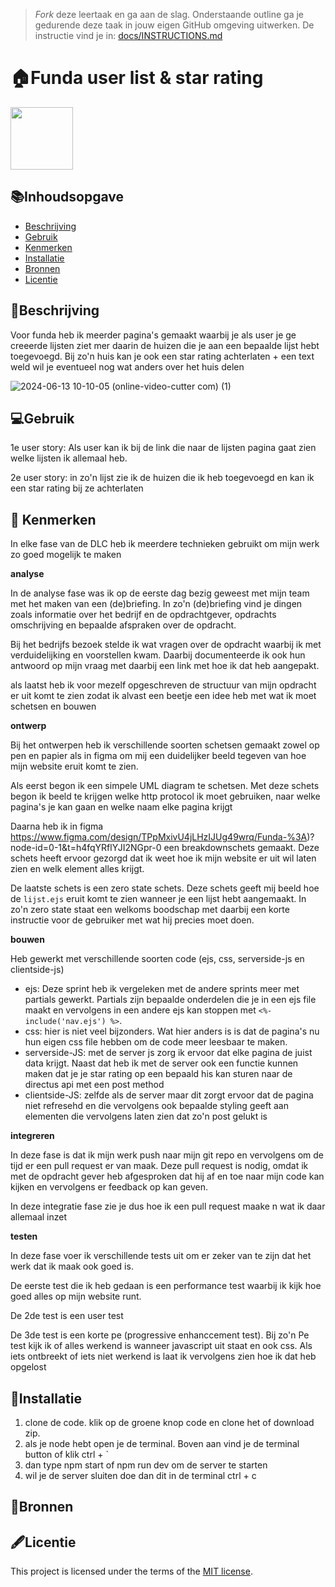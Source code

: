 > _Fork_ deze leertaak en ga aan de slag. Onderstaande outline ga je gedurende deze taak in jouw eigen GitHub omgeving uitwerken. De instructie vind je in: [docs/INSTRUCTIONS.md](docs/INSTRUCTIONS.md)

# 🏠Funda user list & star rating
<!-- Geef je project een titel en schrijf in één zin wat het is -->
<img width="100px" src="https://github.com/J3SS3HVA/proof-of-concept/assets/144009667/0e9513a6-b871-4c28-ada3-5da3cd3ce5ce">

## 📚Inhoudsopgave

  * [Beschrijving](#beschrijving)
  * [Gebruik](#gebruik)
  * [Kenmerken](#kenmerken)
  * [Installatie](#installatie)
  * [Bronnen](#bronnen)
  * [Licentie](#licentie)

## 📝Beschrijving
<!-- Bij Beschrijving staat kort beschreven wat voor project het is en wat je hebt gemaakt -->
<!-- Voeg een mooie poster visual toe 📸 -->
<!-- Voeg een link toe naar Github Pages 🌐-->
Voor funda heb ik meerder pagina's gemaakt waarbij je als user je ge creeerde lijsten ziet mer daarin de huizen die je aan een bepaalde lijst hebt toegevoegd. Bij zo'n huis kan je ook een star rating achterlaten + een text weld wil je eventueel nog wat anders over het huis delen

![2024-06-13 10-10-05 (online-video-cutter com) (1)](https://github.com/J3SS3HVA/proof-of-concept/assets/144009667/552a9b3e-c0f0-403c-9ac5-c149f844cd32)

## 💻Gebruik
<!-- Bij Gebruik staat de user story, hoe het werkt en wat je er mee kan. -->
1e user story: Als user kan ik bij de link die naar de lijsten pagina gaat zien welke lijsten ik allemaal heb.

2e user story: in zo'n lijst zie ik de huizen die ik heb toegevoegd en kan ik een star rating bij ze achterlaten

## 🔎 Kenmerken
<!-- Bij Kenmerken staat welke technieken zijn gebruikt en hoe. Wat is de HTML structuur? Wat zijn de belangrijkste dingen in CSS? Wat is er met JS gedaan en hoe? Misschien heb je iets met NodeJS gedaan, of heb je een framwork of library gebruikt? -->
In elke fase van de DLC heb ik meerdere technieken gebruikt om mijn werk zo goed mogelijk te maken

**__analyse__**

In de analyse fase was ik op de eerste dag bezig geweest met mijn team met het maken van een (de)briefing. In zo'n (de)briefing vind je dingen zoals informatie over het bedrijf en de opdrachtgever, opdrachts omschrijving en bepaalde afspraken over de opdracht.

Bij het bedrijfs bezoek stelde ik wat vragen over de opdracht waarbij ik met verduidelijking en voorstellen kwam. Daarbij documenteerde ik ook hun antwoord op mijn vraag met daarbij een link met hoe ik dat heb aangepakt.

als laatst heb ik voor mezelf opgeschreven de structuur van mijn opdracht er uit komt te zien zodat ik alvast een beetje een idee heb met wat ik moet schetsen en bouwen

**__ontwerp__**

Bij het ontwerpen heb ik verschillende soorten schetsen gemaakt zowel op pen en papier als in figma om mij een duidelijker beeld tegeven van hoe mijn website eruit komt te zien.

Als eerst begon ik een simpele UML diagram te schetsen. Met deze schets begon ik beeld te krijgen welke http protocol ik moet gebruiken, naar welke pagina's je kan gaan en welke naam elke pagina krijgt

Daarna heb ik in figma https://www.figma.com/design/TPpMxivU4jLHzIJUg49wrq/Funda-%3A)?node-id=0-1&t=h4fqYRflYJI2NGpr-0 een breakdownschets gemaakt. Deze schets heeft ervoor gezorgd dat ik weet hoe ik mijn website er uit wil laten zien en welk element alles krijgt.

De laatste schets is een zero state schets. Deze schets geeft mij beeld hoe de `lijst.ejs` eruit komt te zien wanneer je een lijst hebt aangemaakt. In zo'n zero state staat een welkoms boodschap met daarbij een korte instructie voor de gebruiker met wat hij precies moet doen.

**__bouwen__**

Heb gewerkt met verschillende soorten code (ejs, css, serverside-js en clientside-js)

* ejs: Deze sprint heb ik vergeleken met de andere sprints meer met partials gewerkt. Partials zijn bepaalde onderdelen die je in een ejs file maakt en vervolgens in een andere ejs kan stoppen met `<%- include('nav.ejs') %>`.
* css: hier is niet veel bijzonders. Wat hier anders is is dat de pagina's nu hun eigen css file hebben om de code meer leesbaar te maken.
* serverside-JS: met de server js zorg ik ervoor dat elke pagina de juist data krijgt. Naast dat heb ik met de server ook een functie kunnen maken dat je je star rating op een bepaald his kan sturen naar de directus api met een post method
* clientside-JS: zelfde als de server maar dit zorgt ervoor dat de pagina niet refresehd en die vervolgens ook bepaalde styling geeft aan elementen die vervolgens laten zien dat zo'n post gelukt is

**__integreren__**

In deze fase is dat ik mijn werk push naar mijn git repo en vervolgens om de tijd er een pull request er van maak. Deze pull request is nodig, omdat ik met de opdracht gever heb afgesproken dat hij af en toe naar mijn code kan kijken en vervolgens er feedback op kan geven.

In deze integratie fase zie je dus hoe ik een pull request maake n wat ik daar allemaal inzet

**__testen__**

In deze fase voer ik verschillende tests uit om er zeker van te zijn dat het werk dat ik maak ook goed is.

De eerste test die ik heb gedaan is een performance test waarbij ik kijk hoe goed alles op mijn website runt.

De 2de test is een user test

De 3de test is een korte pe (progressive enhanccement test). Bij zo'n Pe test kijk ik of alles werkend is wanneer javascript uit staat en ook css. Als iets ontbreekt of iets niet werkend is laat ik vervolgens zien hoe ik dat heb opgelost

## 📲Installatie
<!-- Bij Instalatie staat hoe een andere developer aan jouw repo kan werken -->
1. clone de code. klik op de groene knop code en clone het of download zip.
2. als je node hebt open je de terminal. Boven aan vind je de terminal button of klik ctrl +  `
3. dan type npm start of npm run dev om de server te starten
4. wil je de server sluiten doe dan dit in de terminal ctrl + c
## 📗Bronnen

## 🖋️Licentie

This project is licensed under the terms of the [MIT license](./LICENSE).
